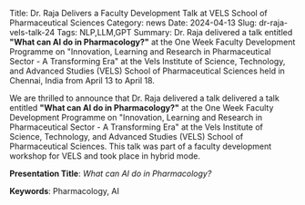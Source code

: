 Title: Dr. Raja Delivers a Faculty Development Talk at VELS School of Pharmaceutical Sciences
Category: news
Date: 2024-04-13
Slug: dr-raja-vels-talk-24
Tags: NLP,LLM,GPT
Summary: Dr. Raja delivered a talk entitled **"What can AI do in Pharmacology?"** at the One Week Faculty Development Programme on "Innovation, Learning and Research in Pharmaceutical Sector - A Transforming Era" at the Vels Institute of Science, Technology, and Advanced Studies (VELS) School of Pharmaceutical Sciences held in Chennai, India from April 13 to April 18.

We are thrilled to announce that Dr. Raja delivered a talk delivered a talk entitled **"What can AI do in Pharmacology?"** at the One Week Faculty Development Programme on "Innovation, Learning and Research in Pharmaceutical Sector - A Transforming Era" at the Vels Institute of Science, Technology, and Advanced Studies (VELS) School of Pharmaceutical Sciences. This talk was part of a faculty development workshop for VELS and took place in hybrid mode.

**Presentation Title**: *What can AI do in Pharmacology?*

**Keywords**: Pharmacology, AI
